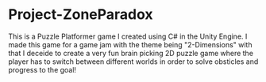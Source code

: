 # Project-ZoneParadox
This is a Puzzle Platformer game I created using C# in the Unity Engine. I made this game for a game jam with the theme being "2-Dimensions" with that I deceide to create a very fun brain picking 2D puzzle game where the player has to switch between different worlds in order to solve obsticles and progress to the goal!
